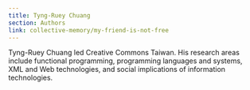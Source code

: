 ```yaml
---
title: Tyng-Ruey Chuang
section: Authors
link: collective-memory/my-friend-is-not-free
---
```

Tyng-Ruey Chuang led Creative Commons Taiwan. His research areas include
functional programming, programming languages and systems, XML and Web
technologies, and social implications of information technologies.


